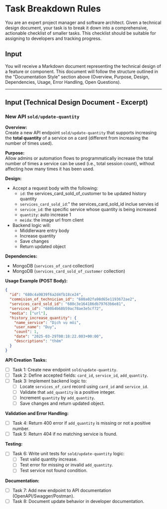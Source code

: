 # Task Breakdown Rules

You are an expert project manager and software architect. Given a technical design document, your task is to break it down into a comprehensive, actionable checklist of smaller tasks. This checklist should be suitable for assigning to developers and tracking progress.

## Input

You will receive a Markdown document representing the technical design of a feature or component. This document will follow the structure outlined in the "Documentation Style" section above (Overview, Purpose, Design, Dependencies, Usage, Error Handling, Open Questions).

---

## Input (Technical Design Document - Excerpt)

### New API `sold/update-quantity`

**Overview:**  
Create a new API endpoint `sold/update-quantity` that supports increasing the **total quantity** of a service on a card (different from increasing the number of times used).

**Purpose:**  
Allow admins or automation flows to programmatically increase the total number of times a service can be used (i.e., total session count), without affecting how many times it has been used.

**Design:**

- Accept a request body with the following:
  - `id`: the services_card_sold_of_customer to be updated history quantity
  - `services_card_sold_id`:" the services_card_sold_id inclue servies id
  - `service_id`: the specific service whose quantity is being increased
  - `quantity`: auto increase 1
  - `meida`: the image url from client
- Backend logic will:
  - Middlerware entry body
  - Increase quantity
  - Save changes
  - Return updated object

**Dependencies:**

- MongoDB (`services_of_card` collection)
- MongoDB (`services_card_sold_of_customer` collection)

**Usage Example (POST Body):**

```json
{
  "id": "680c4a9839f6a2d4fb18ce24",
  "commision_of_technician_id": "680a02fa98d65e1193672ae2",
  "services_card_sold_id": "680c3e164186db79763b6e81",
  "services_id": "680b4b68b59ac78ae3e5cf72",
  "media": ["url"],
  "history_increase_quantity": {
    "name_service": "Dịch vụ môi",
    "user_name": "Duy",
    "count": 1,
    "date": "2025-03-29T08:18:22.003+00:00",
    "descriptions": "thêm"
  }
}
```

**API Creation Tasks:**

- [ ] Task 1: Create new endpoint `sold/update-quantity`.
- [ ] Task 2: Define accepted fields: `card_id`, `service_id`, `add_quantity`.
- [ ] Task 3: Implement backend logic to:
  - [ ] Locate `services_of_card` record using `card_id` and `service_id`.
  - [ ] Validate that `add_quantity` is a positive integer.
  - [ ] Increment `quantity` by `add_quantity`.
  - [ ] Save changes and return updated object.

**Validation and Error Handling:**

- [ ] Task 4: Return 400 error if `add_quantity` is missing or not a positive number.
- [ ] Task 5: Return 404 if no matching service is found.

**Testing:**

- [ ] Task 6: Write unit tests for `sold/update-quantity` logic:
  - [ ] Test valid quantity increase.
  - [ ] Test error for missing or invalid `add_quantity`.
  - [ ] Test service not found condition.

**Documentation:**

- [ ] Task 7: Add new endpoint to API documentation (OpenAPI/Swagger/Postman).
- [ ] Task 8: Document update behavior in developer documentation.
